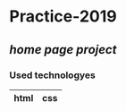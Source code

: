 # Practice-2019
## _home page project_

### Used technologyes
html | css
------------ | -------------
